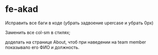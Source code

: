 # fe-akad

Исправить все баги в коде
(убрать задвоение upercase и убрать 0px)

Заменить все col-sm в стилях;

доделать на странице About, чтоб при наведении на team member показывало его ФИО и должность.